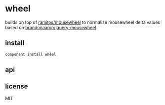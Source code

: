 # wheel

builds on  top of [ramitos/mousewheel](https://github.com/ramitos/mousewheel) to normalize mousewheel delta values based on [brandonaaron/jquery-mousewheel](https://github.com/brandonaaron/jquery-mousewheel)

## install

```bash
component install wheel
```

## api

## license

MIT